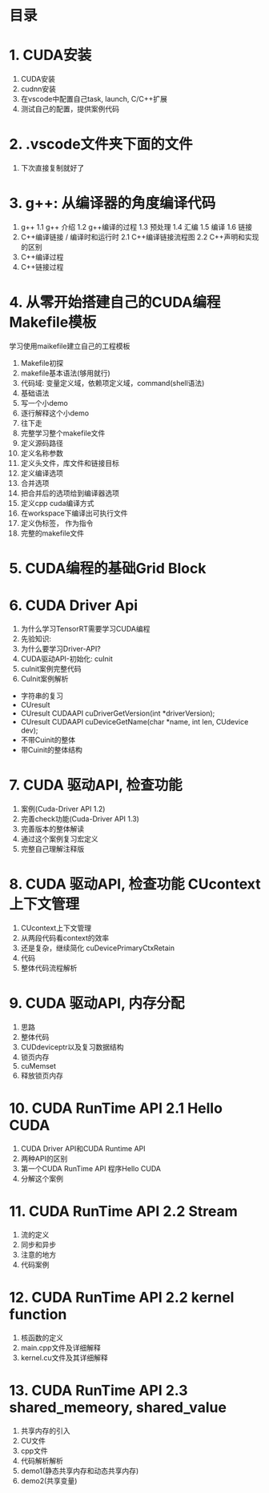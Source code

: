 # 目录
# 1. CUDA安装
1. CUDA安装
2. cudnn安装
3. 在vscode中配置自己task, launch, C/C++扩展
4. 测试自己的配置，提供案例代码

# 2. .vscode文件夹下面的文件
1.  下次直接复制就好了

# 3. g++: 从编译器的角度编译代码
1. g++
1.1 g++ 介绍
1.2 g++编译的过程
1.3 预处理
1.4 汇编
1.5 编译
1.6 链接
2. C++编译链接 / 编译时和运行时
2.1 C++编译链接流程图
2.2 C++声明和实现的区别
3. C++编译过程
4. C++链接过程

# 4. 从零开始搭建自己的CUDA编程Makefile模板
学习使用maikefile建立自己的工程模板
1. Makefile初探
2. makefile基本语法(够用就行)
3. 代码域: 变量定义域，依赖项定义域，command(shell语法)
4. 基础语法
5. 写一个小demo
6. 逐行解释这个小demo
7. 往下走
8. 完整学习整个makefile文件
9. 定义源码路径
10. 定义名称参数
11. 定义头文件，库文件和链接目标
12. 定义编译选项
13. 合并选项
14. 把合并后的选项给到编译器选项
15. 定义cpp cuda编译方式
16. 在workspace下编译出可执行文件
17. 定义伪标签， 作为指令
18. 完整的makefile文件
# 5. CUDA编程的基础Grid Block 

# 6. CUDA Driver Api
1. 为什么学习TensorRT需要学习CUDA编程
2. 先验知识:
3. 为什么要学习Driver-API?
4. CUDA驱动API-初始化: cuInit
4. cuInit案例完整代码
5. CuInit案例解析
- 字符串的复习
- CUresult
- CUresult CUDAAPI cuDriverGetVersion(int *driverVersion);
- CUresult CUDAAPI cuDeviceGetName(char *name, int len, CUdevice dev);
- 不带Cuinit的整体
- 带Cuinit的整体结构

# 7. CUDA 驱动API, 检查功能
1. 案例(Cuda-Driver API 1.2)
2. 完善check功能(Cuda-Driver API 1.3)
3. 完善版本的整体解读
4. 通过这个案例复习宏定义
5. 完整自己理解注释版
# 8. CUDA 驱动API, 检查功能 CUcontext上下文管理
1. CUcontext上下文管理
2. 从两段代码看context的效率
3. 还是复杂，继续简化 cuDevicePrimaryCtxRetain
4. 代码
5. 整体代码流程解析

# 9. CUDA 驱动API, 内存分配
1. 思路
2. 整体代码
3. CUDdeviceptr以及复习数据结构
4. 锁页内存
5. cuMemset
6. 释放锁页内存

# 10. CUDA RunTime API 2.1 Hello CUDA
1. CUDA Driver API和CUDA Runtime API
2. 两种API的区别
3. 第一个CUDA RunTime API 程序Hello CUDA
4. 分解这个案例

# 11. CUDA RunTime API 2.2 Stream
1. 流的定义
2. 同步和异步
3. 注意的地方
4. 代码案例

# 12. CUDA RunTime API 2.2 kernel function
1. 核函数的定义
2. main.cpp文件及详细解释
3. kernel.cu文件及其详细解释

# 13. CUDA RunTime API 2.3 shared_memeory, shared_value
1. 共享内存的引入
2. CU文件
3. cpp文件
4. 代码解析解析
5. demo1(静态共享内存和动态共享内存)
6. demo2(共享变量)